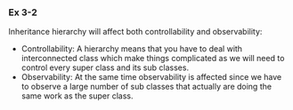 ### Ex 3-2              
Inheritance hierarchy will affect both controllability and observability:
* Controllability: A hierarchy means that you have to deal with interconnected class which make things complicated as we will need to control every super class and its sub classes.
* Observability: At the same time observability is affected since we have to observe a large number of sub classes that actually are doing the same work as the super class.
